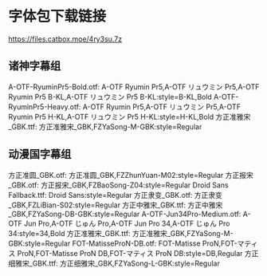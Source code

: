 # 字体包下载链接 #

https://files.catbox.moe/4ry3su.7z

## 诸神字幕组 ##

A-OTF-RyuminPr5-Bold.otf: A-OTF Ryumin Pr5,A-OTF リュウミン Pr5,A-OTF Ryumin Pr5 B-KL,A-OTF リュウミン Pr5 B-KL:style=B-KL,Bold
A-OTF-RyuminPr5-Heavy.otf: A-OTF Ryumin Pr5,A-OTF リュウミン Pr5,A-OTF Ryumin Pr5 H-KL,A-OTF リュウミン Pr5 H-KL:style=H-KL,Bold
方正准雅宋_GBK.ttf: 方正准雅宋_GBK,FZYaSong-M-GBK:style=Regular

## 动漫国字幕组 ##

方正准圆_GBK.otf: 方正准圆_GBK,FZZhunYuan-M02:style=Regular
方正报宋_GBK.otf: 方正报宋_GBK,FZBaoSong-Z04:style=Regular
Droid Sans Fallback.ttf: Droid Sans:style=Regular
方正隶变_GBK.otf: 方正隶变_GBK,FZLiBian-S02:style=Regular
方正中雅宋_GBK.ttf: 方正中雅宋_GBK,FZYaSong-DB-GBK:style=Regular
A-OTF-Jun34Pro-Medium.otf: A-OTF Jun Pro,A-OTF じゅん Pro,A-OTF Jun Pro 34,A-OTF じゅん Pro 34:style=34,Bold
方正准雅宋_GBK.ttf: 方正准雅宋_GBK,FZYaSong-M-GBK:style=Regular
FOT-MatisseProN-DB.otf: FOT-Matisse ProN,FOT-マティス ProN,FOT-Matisse ProN DB,FOT-マティス ProN DB:style=DB,Regular
方正细雅宋_GBK.ttf: 方正细雅宋_GBK,FZYaSong-L-GBK:style=Regular
